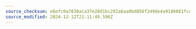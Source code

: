 ```yaml
---
source_checksum: e6efc0a7830aca37e20d1bc292a6aa0bd856f249de4a9186881fcd29df580dac
source_modified: 2024-12-12T21:11:49.596Z
---
```


